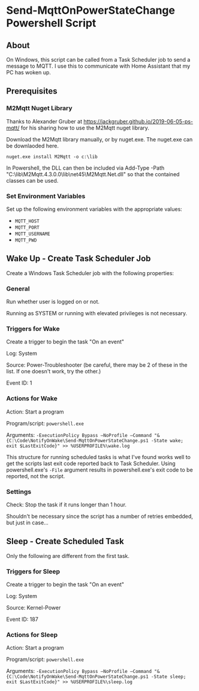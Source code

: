 # Send-MqttOnPowerStateChange Powershell Script

## About

On Windows, this script can be called from a Task Scheduler job to send a message to MQTT. I use this to communicate with Home Assistant that my PC has woken up.

## Prerequisites

### M2Mqtt Nuget Library

Thanks to Alexander Gruber at https://jackgruber.github.io/2019-06-05-ps-mqtt/ for his sharing how to use the M2Mqtt nuget library.

Download the M2Mqtt library manually, or by nuget.exe. The nuget.exe can be downlaoded here.

`nuget.exe install M2Mqtt -o c:\lib`

In Powershell, the DLL can then be included via Add-Type -Path "C:\lib\M2Mqtt.4.3.0.0\lib\net45\M2Mqtt.Net.dll" so that the contained classes can be used.

### Set Environment Variables

Set up the following environment variables with the appropriate values:

* `MQTT_HOST`
* `MQTT_PORT`
* `MQTT_USERNAME`
* `MQTT_PWD`

## Wake Up - Create Task Scheduler Job

Create a Windows Task Scheduler job with the following properties:

### General

Run whether user is logged on or not.

Running as SYSTEM or running with elevated privileges is not necessary.

### Triggers for Wake

Create a trigger to begin the task "On an event"

Log: System

Source: Power-Troubleshooter (be careful, there may be 2 of these in the list. If one doesn't work, try the other.)

Event ID: 1

### Actions for Wake

Action: Start a program

Program/script: `powershell.exe`

Arguments: `-ExecutionPolicy Bypass –NoProfile –Command "& {C:\Code\NotifyOnWake\Send-MqttOnPowerStateChange.ps1 -State wake; exit $LastExitCode}" >> %USERPROFILE%\wake.log`

This structure for running scheduled tasks is what I've found works well to get the scripts last exit code reported back to Task Scheduler. Using powershell.exe's `-File` argument results in powershell.exe's exit code to be reported, not the script.

### Settings

Check: Stop the task if it runs longer than 1 hour.

Shouldn't be necessary since the script has a number of retries embedded, but just in case...

## Sleep - Create Scheduled Task

Only the following are different from the first task.

### Triggers for Sleep

Create a trigger to begin the task "On an event"

Log: System

Source: Kernel-Power

Event ID: 187

### Actions for Sleep

Action: Start a program

Program/script: `powershell.exe`

Arguments: `-ExecutionPolicy Bypass –NoProfile –Command "& {C:\Code\NotifyOnWake\Send-MqttOnPowerStateChange.ps1 -State sleep; exit $LastExitCode}" >> %USERPROFILE%\sleep.log`
